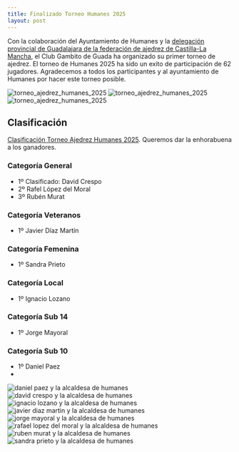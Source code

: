 ```yaml
---
title: Finalizado Torneo Humanes 2025
layout: post
---
```


Con la colaboración del Ayuntamiento de Humanes y la [delegación provincial de Guadalajara de la federación de ajedrez de Castilla-La Mancha](https://ajedrezguadalajara.com), el Club Gambito de Guada ha organizado su primer torneo de ajedrez. El torneo de Humanes 2025 ha sido un exito de participación de 62 jugadores. Agradecemos a todos los participantes y al ayuntamiento de Humanes por hacer este torneo posible.

![torneo_ajedrez_humanes_2025](/assets/2025-03-09-torneo-ajedrez-humanes/torneo_ajedrez_humanes_2025_1.jpg)
![torneo_ajedrez_humanes_2025](/assets/2025-03-09-torneo-ajedrez-humanes/torneo_ajedrez_humanes_2025_2.jpg)
![torneo_ajedrez_humanes_2025](/assets/2025-03-09-torneo-ajedrez-humanes/torneo_ajedrez_humanes_2025_3.jpg)

## Clasificación

[Clasificación Torneo Ajedrez Humanes 2025](https://info64.org/torneo-de-ajedrez-de-humanes/standings). Queremos dar la enhorabuena a los ganadores.

### Categoría General

- 1º Clasificado: David Crespo
- 2º Rafel López del Moral
- 3º  Rubén Murat

### Categoría Veteranos
- 1º Javier Díaz Martín

### Categoría Femenina
- 1º Sandra Prieto

### Categoría Local
- 1º Ignacio Lozano

### Categoría Sub 14
- 1º Jorge Mayoral
 
### Categoría Sub 10
- 1º Daniel Paez
- 
![daniel paez y la alcaldesa de humanes](/assets/2025-03-09-torneo-ajedrez-humanes/daniel_paez_y_la_alcaldesa_de_humanes.jpg)
![david crespo y la alcaldesa de humanes](/assets/2025-03-09-torneo-ajedrez-humanes/david_crespo_y_la_alcaldesa_de_humanes.jpg)
![ignacio lozano y la alcaldesa de humanes](/assets/2025-03-09-torneo-ajedrez-humanes/ignacio_lozano_y_la_alcaldesa_de_humanes.jpg)
![javier diaz martin y la alcaldesa de humanes](/assets/2025-03-09-torneo-ajedrez-humanes/javier_diaz_martin_y_la_alcaldesa_de_humanes.jpg)
![jorge mayoral y la alcaldesa de humanes](/assets/2025-03-09-torneo-ajedrez-humanes/jorge_mayoral_y_la_alcaldesa_de_humanes.jpg)
![rafael lopez del moral y la alcaldesa de humanes](/assets/2025-03-09-torneo-ajedrez-humanes/rafael_lopez_del_moral_y_la_alcaldesa_de_humanes.jpg)
![ruben murat y la alcaldesa de humanes](/assets/2025-03-09-torneo-ajedrez-humanes/ruben_murat_y_la_alcaldesa_de_humanes.jpg)
![sandra prieto y la alcaldesa de humanes](/assets/2025-03-09-torneo-ajedrez-humanes/sandra_prieto_y_la_alcaldesa_de_humanes.jpg)